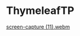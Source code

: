 # ThymeleafTP
[screen-capture (11).webm](https://github.com/LAGHRIDATHASNAE/ThymeleafTP/assets/148015530/0c0467b9-e30b-494b-a86b-6b5b5202ef2e)
